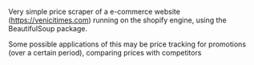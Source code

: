 Very simple price scraper of a e-commerce website (https://venicitimes.com) running on the shopify engine, using the BeautifulSoup package.

Some possible applications of this may be price tracking for promotions (over a certain period), comparing prices with competitors
